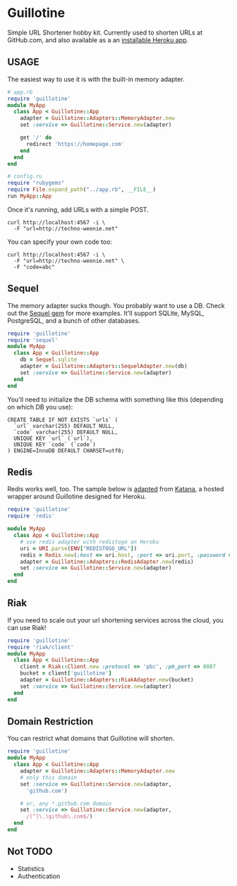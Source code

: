 # Guillotine

Simple URL Shortener hobby kit.  Currently used to shorten URLs at GitHub.com, and also available as a an [installable Heroku app](https://github.com/mrtazz/katana).

## USAGE

The easiest way to use it is with the built-in memory adapter.

```ruby
# app.rb
require 'guillotine'
module MyApp
  class App < Guillotine::App
    adapter = Guillotine::Adapters::MemoryAdapter.new
    set :service => Guillotine::Service.new(adapter)

    get '/' do
      redirect 'https://homepage.com'
    end
  end
end
```

```ruby
# config.ru
require "rubygems"
require File.expand_path("../app.rb", __FILE__)
run MyApp::App
```

Once it's running, add URLs with a simple POST.

    curl http://localhost:4567 -i \
      -F "url=http://techno-weenie.net"

You can specify your own code too:

    curl http://localhost:4567 -i \
      -F "url=http://techno-weenie.net" \
      -F "code=abc"

## Sequel

The memory adapter sucks though.  You probably want to use a DB.  Check
out the [Sequel gem](http://sequel.rubyforge.org/) for more examples.
It'll support SQLite, MySQL, PostgreSQL, and a bunch of other databases.

```ruby
require 'guillotine'
require 'sequel'
module MyApp
  class App < Guillotine::App
    db = Sequel.sqlite 
    adapter = Guillotine::Adapters::SequelAdapter.new(db)
    set :service => Guillotine::Service.new(adapter)
  end
end
```

You'll need to initialize the DB schema with something like this
(depending on which DB you use):

```
CREATE TABLE IF NOT EXISTS `urls` (
  `url` varchar(255) DEFAULT NULL,
  `code` varchar(255) DEFAULT NULL,
  UNIQUE KEY `url` (`url`),
  UNIQUE KEY `code` (`code`)
) ENGINE=InnoDB DEFAULT CHARSET=utf8;
```

## Redis

Redis works well, too.  The sample below is [adapted](https://github.com/mrtazz/katana/blob/master/app.rb) from [Katana](https://github.com/mrtazz/katana), a hosted wrapper around Guillotine designed for Heroku.

```ruby
require 'guillotine'
require 'redis'

module MyApp
  class App < Guillotine::App
    # use redis adapter with redistogo on Heroku
    uri = URI.parse(ENV["REDISTOGO_URL"])
    redis = Redis.new(:host => uri.host, :port => uri.port, :password => uri.password)
    adapter = Guillotine::Adapters::RedisAdapter.new(redis)
    set :service => Guillotine::Service.new(adapter)
  end
end
```

## Riak

If you need to scale out your url shortening services across the cloud,
you can use Riak!

```ruby
require 'guillotine'
require 'riak/client'
module MyApp
  class App < Guillotine::App
    client = Riak::Client.new :protocol => 'pbc', :pb_port => 8087
    bucket = client['guillotine']
    adapter = Guillotine::Adapters::RiakAdapter.new(bucket)
    set :service => Guillotine::Service.new(adapter)
  end
end
```

## Domain Restriction

You can restrict what domains that Guillotine will shorten.

```ruby
require 'guillotine'
module MyApp
  class App < Guillotine::App
    adapter = Guillotine::Adapters::MemoryAdapter.new
    # only this domain
    set :service => Guillotine::Service.new(adapter,
      'github.com')

    # or, any *.github.com domain
    set :service => Guillotine::Service.new(adapter,
      /(^|\.)github\.com$/)
  end
end
```

## Not TODO

* Statistics
* Authentication